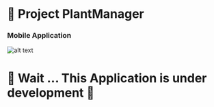 # :herb: Project PlantManager

### Mobile Application
![alt text](https://i.imgur.com/KhIQwX3.jpg)

# :construction_worker: Wait ... This Application is under development :construction_worker:
